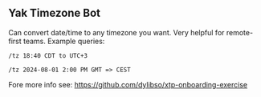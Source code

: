## Yak Timezone Bot
Can convert date/time to any timezone you want. Very helpful for remote-first teams. Example queries:

```
/tz 18:40 CDT to UTC+3
```

```
/tz 2024-08-01 2:00 PM GMT => CEST
```

Fore more info see: https://github.com/dylibso/xtp-onboarding-exercise
